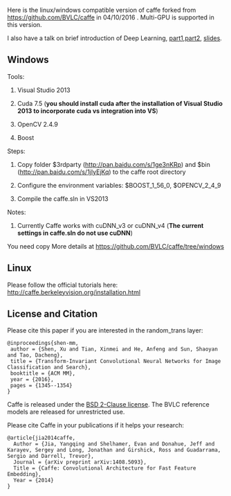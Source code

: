 Here is the linux/windows compatible version of caffe forked from https://github.com/BVLC/caffe in 04/10/2016 . Multi-GPU is
supported in this version.

I also have a talk on brief introduction of Deep Learning, [part1](http://v.youku.com/v_show/id_XMTYyMTk1NDU2MA==.html),[part2](http://v.youku.com/v_show/id_XMTYyMTk2MTEwOA==.html), [slides](http://pan.baidu.com/s/1hrMmyS8).

## Windows
Tools:

1. Visual Studio 2013

2. Cuda 7.5 (**you should install cuda after the installation of Visual Studio 2013 to incorporate cuda vs integration into VS**)

3. OpenCV 2.4.9

4. Boost

Steps:

1. Copy folder \$3rdparty (http://pan.baidu.com/s/1ge3nKRp) and \$bin (http://pan.baidu.com/s/1jIyEjKq) to the caffe root directory

2. Configure the environment variables: \$BOOST_1_56_0, \$OPENCV_2_4_9

3. Compile the caffe.sln in VS2013

Notes:

1. Currently Caffe works with cuDNN_v3 or cuDNN_v4 (**The current settings in caffe.sln do not use cuDNN**)

You need copy More details at https://github.com/BVLC/caffe/tree/windows

## Linux

Please follow the official tutorials here: http://caffe.berkeleyvision.org/installation.html 

## License and Citation

Please cite this paper if you are interested in the random_trans layer:

    @inproceedings{shen-mm,
     author = {Shen, Xu and Tian, Xinmei and He, Anfeng and Sun, Shaoyan and Tao, Dacheng},
     title = {Transform-Invariant Convolutional Neural Networks for Image Classification and Search},
     booktitle = {ACM MM},
     year = {2016},
     pages = {1345--1354}
    } 


Caffe is released under the [BSD 2-Clause license](https://github.com/BVLC/caffe/blob/master/LICENSE).
The BVLC reference models are released for unrestricted use.

Please cite Caffe in your publications if it helps your research:

    @article{jia2014caffe,
      Author = {Jia, Yangqing and Shelhamer, Evan and Donahue, Jeff and Karayev, Sergey and Long, Jonathan and Girshick, Ross and Guadarrama, Sergio and Darrell, Trevor},
      Journal = {arXiv preprint arXiv:1408.5093},
      Title = {Caffe: Convolutional Architecture for Fast Feature Embedding},
      Year = {2014}
    }
